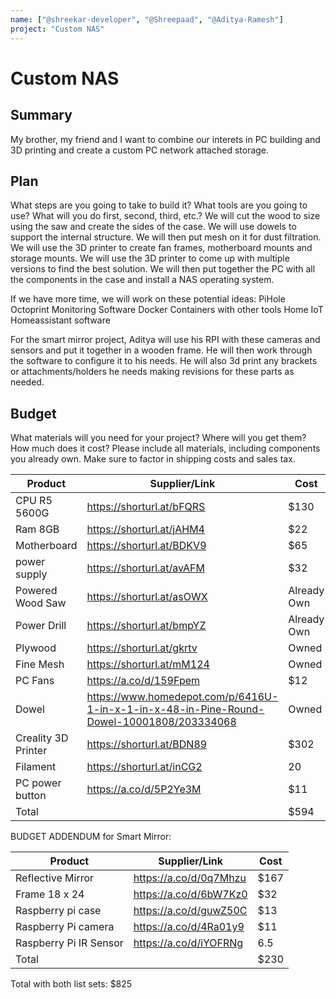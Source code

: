 ```yaml
---
name: ["@shreekar-developer", "@Shreepaad", "@Aditya-Ramesh"]
project: "Custom NAS"
---
```


# Custom NAS

## Summary

My brother, my friend and I want to combine our interets in PC building and 3D printing and create a custom PC network attached storage.

## Plan

What steps are you going to take to build it? What tools are you going to use? What will you do first, second, third, etc.?
We will cut the wood to size using the saw and create the sides of the case. We will use dowels to support the internal structure. We will then put mesh on it for dust filtration. We will use the 3D printer to create fan frames, motherboard mounts and storage mounts. We will use the 3D printer to come up with multiple versions to find the best solution. We will then put together the PC with all the components in the case and install a NAS operating system.

If we have more time, we will work on these potential ideas:
PiHole
Octoprint Monitoring Software
Docker Containers with other tools
Home IoT
Homeassistant software

For the smart mirror project, Aditya will use his RPI with these cameras and sensors and put it together in a wooden frame. He will then work through the software to configure it to his needs. He will also 3d print any brackets or attachments/holders he needs making revisions for these parts as needed.

## Budget

What materials will you need for your project? Where will you get them? How much does it cost? Please include all materials, including components you already own. Make sure to factor in shipping costs and sales tax.

| Product             | Supplier/Link                                                                             | Cost                  |
|---------------------|-------------------------------------------------------------------------------------------|-----------------------|
| CPU R5 5600G        | https://shorturl.at/bFQRS                                                                 | $130                  |
| Ram 8GB             | https://shorturl.at/jAHM4                                                                 | $22                   |
| Motherboard         | https://shorturl.at/BDKV9                                                                 | $65                   |
| power supply        | https://shorturl.at/avAFM                                                                 | $32                   |
| Powered Wood Saw    | https://shorturl.at/asOWX                                                                 | Already Own           |
| Power Drill         | https://shorturl.at/bmpYZ                                                                 | Already Own           |
| Plywood             | https://shorturl.at/gkrtv                                                                 | Owned                 |
| Fine Mesh           | https://shorturl.at/mM124                                                                 | Owned                 |
| PC Fans             | https://a.co/d/159Fpem                                                                    | $12                   |
| Dowel               | https://www.homedepot.com/p/6416U-1-in-x-1-in-x-48-in-Pine-Round-Dowel-10001808/203334068 | Owned                 |
| Creality 3D Printer | https://shorturl.at/BDN89                                                                 | $302                  |
| Filament            | https://shorturl.at/inCG2                                                                 | 20                 |
| PC power button     | https://a.co/d/5P2Ye3M                                                                 | $11 |
| Total               |                                                                                           | $594                  |

BUDGET ADDENDUM for Smart Mirror:

| Product             | Supplier/Link                                                                             | Cost                  |
|---------------------|-------------------------------------------------------------------------------------------|-----------------------|
| Reflective Mirror        | https://a.co/d/0q7Mhzu                                                                 | $167                  |
| Frame 18 x 24             | https://a.co/d/6bW7Kz0                                                                 | $32                  |
| Raspberry pi case         | https://a.co/d/guwZ50C                                                                 | $13                   |
| Raspberry Pi camera        | https://a.co/d/4Ra01y9                                                              | $11                   |
| Raspberry Pi IR Sensor     | https://a.co/d/iYOFRNg                                                                | 6.5           |
| Total               |                                                                                           | $230                  |


Total with both list sets: $825
